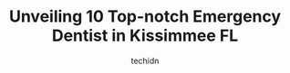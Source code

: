 ---
layout: ampstory
image: https://i0.wp.com/www.depkes.org/wp-content/uploads/2023/06/emergency-dentist-0-in-kissimmee-fl-1685827152.jpeg?resize=640,853
author: techidn
featured: false
description: Discover the impressive array of Emergency Dentist options in Kissimmee FL, where you can find 10 of the largest Emergency Dentist establishments in the area. From renowned classics to hidde
title: Unveiling 10 Top-notch Emergency Dentist in Kissimmee FL
cover:
   title: Unveiling 10 Top-notch Emergency Dentist in Kissimmee FL
   subtitle: Rickpate
   background: https://www.depkes.org/wp-content/uploads/2023/06/emergency-dentist-0-in-kissimmee-fl-1685827152.jpeg

pages: 
 - layout: thirds
   top: <h1>#1 Greenberg Dental & Orthodontics</h1>
   bottom: "<p>They rarely answer the phone, never call back. After paying over $4000 USD (non-refundable), my appointment got canceled due to family emergency one hour before my </p>"
   background: https://www.depkes.org/wp-content/uploads/2023/06/emergency-dentist-1-in-kissimmee-fl-1685827153.jpeg
   backgroundblur: true
 - layout: thirds
   top: <h1>#2 Aspen Dental</h1>
   bottom: "<p>Super nice people, very clean and tidy. Dr. Ivan Cuevas Ruiz is so gentle and kind, had several extractions and I didnt feel a thing! Im so happy I chose Aspen Dental a</p>"
   background: https://www.depkes.org/wp-content/uploads/2023/06/emergency-dentist-2-in-kissimmee-fl-1685827153.jpeg
   cta:
      link: https://www.depkes.org/blog/unveiling-10-top-notch-emergency-dentist-in-kissimmee-fl/
      text: Unveiling 10 Top-notch Emergency Dentist in Kissimmee FL
 - layout: thirds
   top: <h1>#3 Kissimmee Family Dentistry</h1>
   bottom: "<p>1111 Person St, Kissimmee, FL 34741, United States</p>"
   background: https://www.depkes.org/wp-content/uploads/2023/06/emergency-dentist-3-in-kissimmee-fl-1685827154.jpeg
   cta:
      link: https://www.depkes.org/blog/unveiling-10-top-notch-emergency-dentist-in-kissimmee-fl/
      text: Unveiling 10 Top-notch Emergency Dentist in Kissimmee FL
 - layout: thirds
   top: <h1>#4 Parkway Dental Care</h1>
   bottom: "<p>1064 E Osceola Pkwy, Kissimmee, FL 34744, United States</p>"
   background: https://images.unsplash.com/photo-1549241520-425e3dfc01cb?ixlib=rb-4.0.3&ixid=MnwxMjA3fDB8MHxwaG90by1wYWdlfHx8fGVufDB8fHx8&auto=format&fit=crop&w=640&h=853&q=80
   cta:
      link: https://www.depkes.org/blog/unveiling-10-top-notch-emergency-dentist-in-kissimmee-fl/
      text: Unveiling 10 Top-notch Emergency Dentist in Kissimmee FL
 - layout: thirds
   top: <h1>#5 Coast Dental</h1>
   bottom: "<p>2907 Vineland Rd, Kissimmee, FL 34746, United States</p>"
   background: https://images.unsplash.com/photo-1597773150796-e5c14ebecbf5?ixlib=rb-4.0.3&ixid=MnwxMjA3fDB8MHxwaG90by1wYWdlfHx8fGVufDB8fHx8&auto=format&fit=crop&w=640&h=853&q=80
   cta:
      link: https://www.depkes.org/blog/unveiling-10-top-notch-emergency-dentist-in-kissimmee-fl/
      text: Unveiling 10 Top-notch Emergency Dentist in Kissimmee FL
 - layout: thirds
   top: <h1>#6 Sage Dental of The Loop</h1>
   bottom: "<p>1188 W Osceola Pkwy, Kissimmee, FL 34741, United States</p>"
   background: https://images.unsplash.com/photo-1534312527009-56c7016453e6?ixlib=rb-4.0.3&ixid=MnwxMjA3fDB8MHxwaG90by1wYWdlfHx8fGVufDB8fHx8&auto=format&fit=crop&w=640&h=853&q=80
   cta:
      link: https://www.depkes.org/blog/unveiling-10-top-notch-emergency-dentist-in-kissimmee-fl/
      text: Unveiling 10 Top-notch Emergency Dentist in Kissimmee FL
 - layout: thirds
   top: <h1>#7 Coast Dental</h1>
   bottom: "<p>2310 E Irlo Bronson Memorial Hwy STE C-106, Kissimmee, FL 34744, United States</p>"
   background: https://images.unsplash.com/photo-1557672172-298e090bd0f1?ixlib=rb-4.0.3&ixid=MnwxMjA3fDB8MHxwaG90by1wYWdlfHx8fGVufDB8fHx8&auto=format&fit=crop&w=640&h=853&q=80
   cta:
      link: https://www.depkes.org/blog/unveiling-10-top-notch-emergency-dentist-in-kissimmee-fl/
      text: Unveiling 10 Top-notch Emergency Dentist in Kissimmee FL
 - layout: thirds
   middle: Continue reading...
   background: https://images.unsplash.com/photo-1609083590460-7b8cc0ca65f8?ixlib=rb-4.0.3&ixid=MnwxMjA3fDB8MHxwaG90by1wYWdlfHx8fGVufDB8fHx8&auto=format&fit=crop&w=640&h=853&q=80
   cta:
      link: https://www.depkes.org/blog/unveiling-10-top-notch-emergency-dentist-in-kissimmee-fl/
      text: Unveiling 10 Top-notch Emergency Dentist in Kissimmee FL
      
---